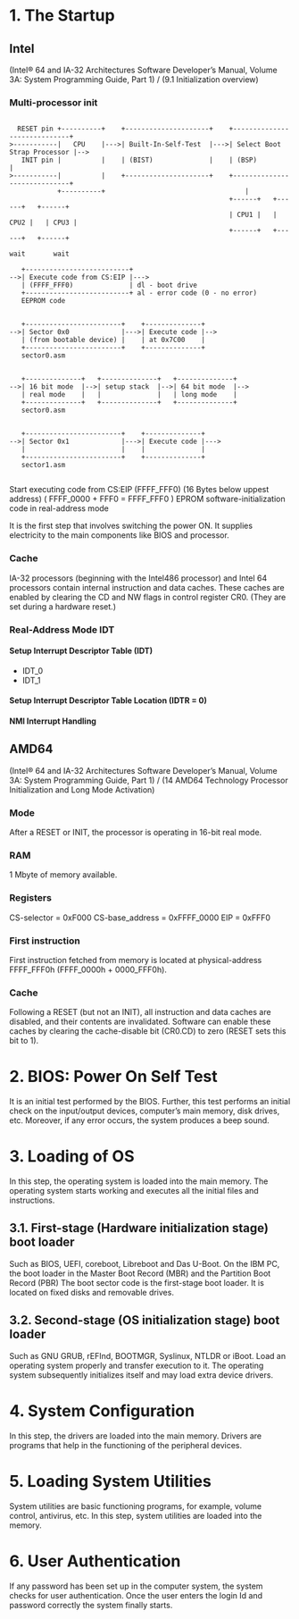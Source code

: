 # 1. The Startup
## Intel
(Intel® 64 and IA-32 Architectures Software Developer’s Manual, Volume 3A: System Programming Guide, Part 1) / (9.1 Initialization overview)

### Multi-processor init

```

  RESET pin +----------+    +---------------------+    +-----------------------------+
>-----------|   CPU    |--->| Built-In-Self-Test  |--->| Select Boot Strap Processor |-->
   INIT pin |          |    | (BIST)              |    | (BSP)                       |
>-----------|          |    +---------------------+    +-----------------------------+
            +----------+                                   |
                                                       +------+   +------+   +------+
                                                       | CPU1 |   | CPU2 |   | CPU3 |
                                                       +------+   +------+   +------+
                                                                    wait       wait
                                                
   +--------------------------+
-->| Execute code from CS:EIP |--->
   | (FFFF_FFF0)              | dl - boot drive
   +--------------------------+ al - error code (0 - no error)
   EEPROM code


   +------------------------+    +--------------+   
-->| Sector 0x0             |--->| Execute code |-->
   | (from bootable device) |    | at 0x7C00    |   
   +------------------------+    +--------------+   
   sector0.asm


   +--------------+   +--------------+   +--------------+   
-->| 16 bit mode  |-->| setup stack  |-->| 64 bit mode  |-->
   | real mode    |   |              |   | long mode    |   
   +--------------+   +--------------+   +--------------+   
   sector0.asm


   +------------------------+    +--------------+
-->| Sector 0x1             |--->| Execute code |--->
   |                        |    |              |
   +------------------------+    +--------------+
   sector1.asm


```

Start executing code from CS:EIP (FFFF_FFF0) (16 Bytes below uppest address)
( FFFF_0000 + FFF0 = FFFF_FFF0 )
EPROM software-initialization code
in real-address mode

It is the first step that involves switching the power ON. It supplies electricity to the main components like BIOS and processor.

### Cache
IA-32 processors (beginning with the Intel486 processor) and Intel 64 processors contain internal instruction and data caches. These caches are enabled by clearing the CD and NW flags in control register CR0. (They are set during a hardware reset.) 

### Real-Address Mode IDT
#### Setup Interrupt Descriptor Table (IDT)
- IDT_0
- IDT_1
#### Setup Interrupt Descriptor Table Location (IDTR = 0)
#### NMI Interrupt Handling

## AMD64
(Intel® 64 and IA-32 Architectures Software Developer’s Manual, Volume 3A: System Programming Guide, Part 1) / (14 AMD64 Technology Processor Initialization and Long Mode Activation)
### Mode
After a RESET or INIT, the processor is operating in 16-bit real mode.

### RAM
1 Mbyte of memory available.

### Registers
CS-selector     = 0xF000
CS-base_address = 0xFFFF_0000
EIP             = 0xFFF0

### First instruction
First instruction fetched from memory is located at physical-address FFFF_FFF0h (FFFF_0000h + 0000_FFF0h).

### Cache
Following a RESET (but not an INIT), all instruction and data caches are disabled, and their contents are invalidated.
Software can enable these caches by clearing the cache-disable bit (CR0.CD) to zero (RESET sets this bit to 1).


# 2. BIOS: Power On Self Test
It is an initial test performed by the BIOS. Further, this test performs an initial check on the input/output devices, computer’s main memory, disk drives, etc. Moreover, if any error occurs, the system produces a beep sound.

# 3. Loading of OS
In this step, the operating system is loaded into the main memory. The operating system starts working and executes all the initial files and instructions.
## 3.1. First-stage (Hardware initialization stage) boot loader
Such as BIOS, UEFI, coreboot, Libreboot and Das U-Boot. 
On the IBM PC, the boot loader in the Master Boot Record (MBR) and the Partition Boot Record (PBR)
The boot sector code is the first-stage boot loader. It is located on fixed disks and removable drives.

## 3.2. Second-stage (OS initialization stage) boot loader
Such as GNU GRUB, rEFInd, BOOTMGR, Syslinux, NTLDR or iBoot. 
Load an operating system properly and transfer execution to it.
The operating system subsequently initializes itself and may load extra device drivers.

# 4. System Configuration
In this step, the drivers are loaded into the main memory. Drivers are programs that help in the functioning of the peripheral devices.

# 5. Loading System Utilities
System utilities are basic functioning programs, for example, volume control, antivirus, etc. In this step, system utilities are loaded into the memory.

# 6. User Authentication
If any password has been set up in the computer system, the system checks for user authentication. Once the user enters the login Id and password correctly the system finally starts.
